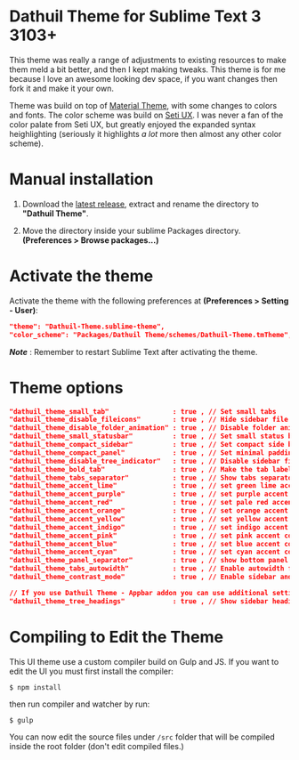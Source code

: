 # Dathuil Theme for Sublime Text 3 3103+

This theme was really a range of adjustments to existing resources to make them meld a bit better, and then I kept making tweaks. This theme is for me because I love an awesome looking dev space, if you want changes then fork it and make it your own.

Theme was build on top of [Material Theme](https://github.com/equinusocio/material-theme), with some changes to colors and fonts.  The color scheme was build on [Seti UX](https://github.com/ctf0/Seti_UX). I was never a fan of the color palate from Seti UX, but greatly enjoyed the expanded syntax heighlighting (seriously it highlights *a lot* more then almost any other color scheme).

# Manual installation

1. Download the [latest release](https://github.com/oengusmacinog/dathuil-theme), extract and rename the directory to **"Dathuil Theme"**.

2. Move the directory inside your sublime Packages directory. **(Preferences > Browse packages...)**


# Activate the theme

Activate the theme with the following preferences at  **(Preferences > Setting - User)**:

```json
"theme": "Dathuil-Theme.sublime-theme",
"color_scheme": "Packages/Dathuil Theme/schemes/Dathuil-Theme.tmTheme",
```

***Note*** : Remember to restart Sublime Text after activating the theme.

# Theme options

```json
"dathuil_theme_small_tab"                : true , // Set small tabs
"dathuil_theme_disable_fileicons"        : true , // Hide sidebar file type icons
"dathuil_theme_disable_folder_animation" : true , // Disable folder animation
"dathuil_theme_small_statusbar"          : true , // Set small status bar
"dathuil_theme_compact_sidebar"          : true , // Set compact side bar
"dathuil_theme_compact_panel"            : true , // Set minimal padding for the search panel
"dathuil_theme_disable_tree_indicator"   : true , // Disable sidebar file indicator
"dathuil_theme_bold_tab"                 : true , // Make the tab labels bolder
"dathuil_theme_tabs_separator"           : true , // Show tabs separator, this disables tab hover animation
"dathuil_theme_accent_lime"              : true , // set green lime accent color
"dathuil_theme_accent_purple"            : true , // set purple accent color
"dathuil_theme_accent_red"               : true , // set pale red accent color
"dathuil_theme_accent_orange"            : true , // set orange accent color
"dathuil_theme_accent_yellow"            : true , // set yellow accent color
"dathuil_theme_accent_indigo"            : true , // set indigo accent color
"dathuil_theme_accent_pink"              : true , // set pink accent color
"dathuil_theme_accent_blue"              : true , // set blue accent color
"dathuil_theme_accent_cyan"              : true , // set cyan accent color
"dathuil_theme_panel_separator"          : true , // show bottom panel separator
"dathuil_theme_tabs_autowidth"           : true , // Enable autowidth for tabs
"dathuil_theme_contrast_mode"            : true , // Enable sidebar and panels contrast mode

// If you use Dathuil Theme - Appbar addon you can use additional settings:
"dathuil_theme_tree_headings"            : true , // Show sidebar headings
```

<!-- # Recommended settings for a better experience: -->

# Compiling to Edit the Theme

This UI theme use a custom compiler build on Gulp and JS. If you want to edit the UI you must first install the compiler:
```
$ npm install
```
then run compiler and watcher by run:
```
$ gulp
```
You can now edit the source files under `/src` folder that will be compiled inside the root folder (don't edit compiled files.)